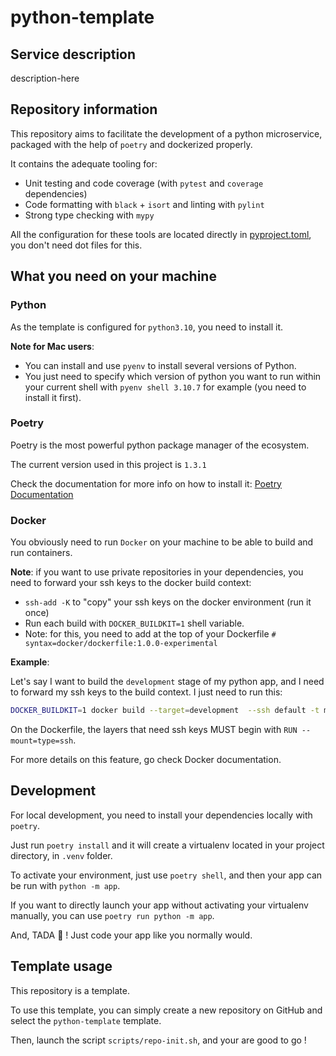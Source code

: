 # python-template

## Service description

description-here

## Repository information

This repository aims to facilitate the development of a python microservice, packaged with the help of `poetry` and dockerized properly.

It contains the adequate tooling for:
- Unit testing and code coverage (with `pytest` and `coverage` dependencies)
- Code formatting with `black` + `isort` and linting with `pylint`
- Strong type checking with `mypy`

All the configuration for these tools are located directly in [pyproject.toml](./pyproject.toml), you don't need dot files for this.

## What you need on your machine

### Python
As the template is configured for `python3.10`, you need to install it. 

__Note for Mac users__: 

- You can install and use `pyenv` to install several versions of Python.
- You just need to specify which version of python you want to run within your current shell with `pyenv shell 3.10.7` for example (you need to install it first).

### Poetry

Poetry is the most powerful python package manager of the ecosystem.

The current version used in this project is `1.3.1`

Check the documentation for more info on how to install it: [Poetry Documentation](https://python-poetry.org/docs/#installation)

### Docker

You obviously need to run `Docker` on your machine to be able to build and run containers.

__Note__: if you want to use private repositories in your dependencies, you need to forward your ssh keys to the docker build context:

- `ssh-add -K` to "copy" your ssh keys on the docker environment (run it once)
- Run each build with `DOCKER_BUILDKIT=1` shell variable.
- Note: for this, you need to add at the top of your Dockerfile `# syntax=docker/dockerfile:1.0.0-experimental`

__Example__:

Let's say I want to build the `development` stage of my python app, and I need to forward my ssh keys to the build context. I just need to run this:

```bash
DOCKER_BUILDKIT=1 docker build --target=development  --ssh default -t my-awesome-app .
```

On the Dockerfile, the layers that need ssh keys MUST begin with `RUN --mount=type=ssh`.

For more details on this feature, go check Docker documentation.


## Development

For local development, you need to install your dependencies locally with `poetry`.

Just run `poetry install` and it will create a virtualenv located in your project directory, in `.venv` folder.

To activate your environment, just use `poetry shell`, and then your app can be run with `python -m app`.

If you want to directly launch your app without activating your virtualenv manually, you can use `poetry run python -m app`.

And, TADA :tada: ! Just code your app like you normally would.

## Template usage

This repository is a template.

To use this template, you can simply create a new repository on GitHub and select the `python-template` template.

Then, launch the script `scripts/repo-init.sh`, and your are good to go !